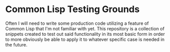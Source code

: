 Common Lisp Testing Grounds
===========================

Often I will need to write some production code utilizing a feature of Common Lisp that I'm not familiar with yet. This repository is a collection of snippets created to test out said functionality in its most basic form in order to more obviously be able to apply it to whatever specific case is needed in the future.